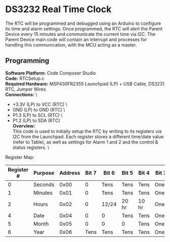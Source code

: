 # DS3232 Real Time Clock
The RTC will be programmed and debugged using an Arduino to configure its time and alarm settings. Once programmed, the RTC will alert the Parent Device every 15 minutes and communicate the current time via I2C. The Parent Device main code will contain an interrupt and processes for handling this communication, with the MCU acting as a master.


## Programming

**Software Platform:** Code Composer Studio \
**Code:** RTCSetup.c \
**Required Hardware:** MSP430FR2355 Launchpad (LP) + USB Cable, DS3231 RTC, Jumper Wires \
**Connections:** \
- +3.3V (LP) to VCC (RTC) \
- GND (LP) to GND (RTC) \
- P1.3 (LP) to SCL (RTC) \
- P1.2 (LP) to SDA (RTC) \
**Overview:** \
This code is used to initially setup the RTC by writing to its registers via I2C from the Launchpad. Each register stores a different time/date value (refer to Table), as well as settings for Alarm 1 and 2 and the control & status registers. \

Register Map:

| Register # | Purpose | Address | Bit 7 | Bit 6 | Bit 5 | Bit 4 | Bit 3 | Bit 2 | Bit 1 | Bit 0 |
|------------|---------|---------|-------|-------|-------|-------|-------|-------|-------|-------|
|      0     | Seconds |  0x00   |   0   | Tens  | Tens  | Tens  | Ones  | Ones  | Ones  | Ones  |
|      1     | Minutes |  0x01   |   0   | Tens  | Tens  | Tens  | Ones  | Ones  | Ones  | Ones  |
|      2     | Hours   |  0x02   |   0   | 12/24 | 20 hr | 10 hr | Ones  | Ones  | Ones  | Ones  |
|      4     | Date    |  0x04   |   0   |   0   | Tens  | Tens  | Ones  | Ones  | Ones  | Ones  |
|      5     | Month   |  0x05   |   0   |   0   |   0   | Tens  | Ones  | Ones  | Ones  | Ones  |
|      6     | Year    |  0x06   | Tens  | Tens  | Tens  | Tens  | Ones  | Ones  | Ones  | Ones  |
